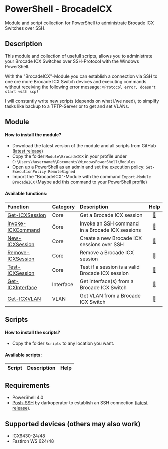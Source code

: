 # PowerShell - BrocadeICX

Module and script collection for PowerShell to administrate Brocade ICX Switches over SSH.

## Description

This module and collection of usefull scripts, allows you to administrate your Brocade ICX Switches over SSH-Protocol with the Windows PowerShell.

With the "BrocadeICX"-Module you can establish a connection via SSH to one ore more Brocade ICX Switch devices and executing commands without receiving the following error message: `☺Protocol error, doesn't start with scp!`

I will constantly write new scripts (depends on what i/we need), to simplify tasks like backup to a TFTP-Server or to get and set VLANs.

## Module

#### How to install the module?

* Download the latest version of the module and all scripts from GitHub ([latest release](https://github.com/BornToBeRoot/PowerShell_BrocadeICX/releases/latest))
* Copy the folder `Module\BrocadeICX` in your profile under `C:\Users\%username%\Documents\WindowsPowerShell\Modules`
* Open up a PowerShell as an admin and set the execution policy: `Set-ExecutionPolicy RemoteSigned`
* Import the "BrocadeICX"-Module with the command `Import-Module BrocadeICX` (Maybe add this command to your PowerShell profile)

#### Available functions:

| Function | Category | Description | Help | 
| :--- | :--- | :--- | :---: |
| [Get-ICXSession](Module/BrocadeICX/Core/Get-ICXSession.ps1) | Core | Get a Brocade ICX session | [:book:](Documentation/Function/Get-ICXSession.README.md) |
| [Invoke-ICXCommand](Module/BrocadeICX/Core/Invoke-ICXCommand.ps1) | Core | Invoke an SSH command in a Brocade ICX sessions | [:book:](Documentation/Function/Invoke-ICXCommand.README.md) |
| [New-ICXSession](Module/BrocadeICX/Core/New-ICXSession.ps1) | Core | Create a new Brocade ICX sessions over SSH | [:book:](Documentation/Function/New-ICXSession.README.md) |
| [Remove-ICXSession](Module/BrocadeICX/Core/Remove-ICXSession.ps1) | Core | Remove a Brocade ICX session | [:book:](Documentation/Function/Remove-ICXSession.README.md) |
| [Test-ICXSession](Module/BrocadeICX/Core/Test-ICXSession.ps1) | Core | Test if a session is a valid Brocade ICX session | [:book:](Documentation/Function/Test-ICXSession.README.md) |
| [Get-ICXInterface](Module/BrocadeICX/Functions/Interface/Get-ICXInterface.ps1) | Interface | Get interface(s) from a Brocade ICX Switch | [:book:](Documentation/Function/Get-ICXInterface.README.md) |
| [Get-ICXVLAN](Module/BrocadeICX/Functions/VLAN/Get-ICXVLAN.ps1) | VLAN | Get VLAN from a Brocade ICX Switch | [:book:](Documentation/Function/Get-ICXVLAN.README.md) |

## Scripts

#### How to install the scripts?

* Copy the folder `Scripts` to any location you want.

#### Available scripts:

| Script | Description | Help | 
| :--- | :--- | :---: |

## Requirements

* PowerShell 4.0
* [Posh-SSH](https://github.com/darkoperator/Posh-SSH) by darkoperator to establish an SSH connection ([latest release](https://github.com/darkoperator/Posh-SSH/releases/latest)).

## Supported devices (others may also work)

* ICX6430-24/48
* FastIron WS 624/48

